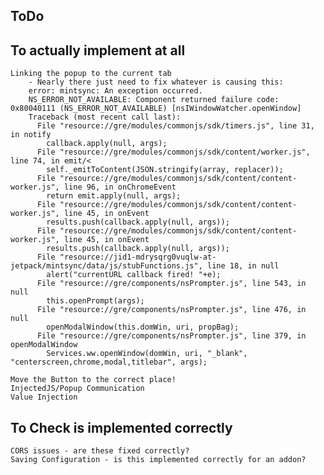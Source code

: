ToDo
----

To actually implement at all
----------------------------
	Linking the popup to the current tab 
		- Nearly there just need to fix whatever is causing this:
		error: mintsync: An exception occurred.
		NS_ERROR_NOT_AVAILABLE: Component returned failure code: 0x80040111 (NS_ERROR_NOT_AVAILABLE) [nsIWindowWatcher.openWindow]
		Traceback (most recent call last):
		  File "resource://gre/modules/commonjs/sdk/timers.js", line 31, in notify
			callback.apply(null, args);
		  File "resource://gre/modules/commonjs/sdk/content/worker.js", line 74, in emit/<
			self._emitToContent(JSON.stringify(array, replacer));
		  File "resource://gre/modules/commonjs/sdk/content/content-worker.js", line 96, in onChromeEvent
			return emit.apply(null, args);
		  File "resource://gre/modules/commonjs/sdk/content/content-worker.js", line 45, in onEvent
			results.push(callback.apply(null, args));
		  File "resource://gre/modules/commonjs/sdk/content/content-worker.js", line 45, in onEvent
			results.push(callback.apply(null, args));
		  File "resource://jid1-mdrysqrg0vuqlw-at-jetpack/mintsync/data/js/stubFunctions.js", line 18, in null
			alert("currentURL callback fired! "+e);
		  File "resource://gre/components/nsPrompter.js", line 543, in null
			this.openPrompt(args);
		  File "resource://gre/components/nsPrompter.js", line 476, in null
			openModalWindow(this.domWin, uri, propBag);
		  File "resource://gre/components/nsPrompter.js", line 379, in openModalWindow
			Services.ww.openWindow(domWin, uri, "_blank", "centerscreen,chrome,modal,titlebar", args);
			
	Move the Button to the correct place!
	InjectedJS/Popup Communication
	Value Injection


To Check is implemented correctly
---------------------------------

	CORS issues - are these fixed correctly?
	Saving Configuration - is this implemented correctly for an addon?

